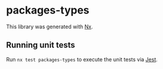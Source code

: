 # packages-types

This library was generated with [Nx](https://nx.dev).

## Running unit tests

Run `nx test packages-types` to execute the unit tests via [Jest](https://jestjs.io).
